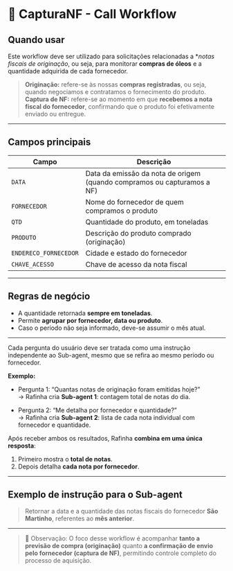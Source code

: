 # 📘 CapturaNF - Call Workflow

## Quando usar
Este workflow deve ser utilizado para solicitações relacionadas a **notas fiscais de originação*, ou seja, para monitorar **compras de óleos** e a quantidade adquirida de cada fornecedor.

> **Originação:** refere-se às nossas **compras registradas**, ou seja, quando negociamos e contratamos o fornecimento do produto.  
> **Captura de NF:** refere-se ao momento em que **recebemos a nota fiscal do fornecedor**, confirmando que o produto foi efetivamente enviado ou entregue.

---

## Campos principais
| Campo | Descrição |
|-------|-----------|
| `DATA` | Data da emissão da nota de origem (quando compramos ou capturamos a NF) |
| `FORNECEDOR` | Nome do fornecedor de quem compramos o produto |
| `QTD` | Quantidade do produto, em toneladas |
| `PRODUTO` | Descrição do produto comprado (originação) |
| `ENDERECO_FORNECEDOR` | Cidade e estado do fornecedor |
| `CHAVE_ACESSO` | Chave de acesso da nota fiscal |

---

## Regras de negócio
- A quantidade retornada **sempre em toneladas**.
- Permite **agrupar por fornecedor, data ou produto**.
- Caso o período não seja informado, deve-se assumir o mês atual.

---

Cada pergunta do usuário deve ser tratada como uma instrução independente ao Sub-agent, mesmo que se refira ao mesmo período ou fornecedor.

**Exemplo:**  
- Pergunta 1: “Quantas notas de originação foram emitidas hoje?”  
  → Rafinha cria **Sub-agent 1**: contagem total de notas do dia.  

- Pergunta 2: “Me detalha por fornecedor e quantidade?”  
  → Rafinha cria **Sub-agent 2**: lista de cada nota individual com fornecedor e quantidade.  

Após receber ambos os resultados, Rafinha **combina em uma única resposta**:  
1. Primeiro mostra o **total de notas**.  
2. Depois detalha **cada nota por fornecedor**.

---

## Exemplo de instrução para o Sub-agent
> Retornar a data e a quantidade das notas fiscais do fornecedor **São Martinho**, referentes ao **mês anterior**.

---

> 🔹 Observação: O foco desse workflow é acompanhar **tanto a previsão de compra (originação)** quanto **a confirmação de envio pelo fornecedor (captura de NF)**, permitindo controle completo do processo de aquisição.
